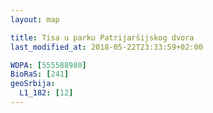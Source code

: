 ```yaml
---
layout: map

title: Tisa u parku Patrijaršijskog dvora
last_modified_at: 2018-05-22T23:33:59+02:00

WDPA: [555588980]
BioRaS: [241]
geoSrbija:
  L1_182: [12]
---
```

